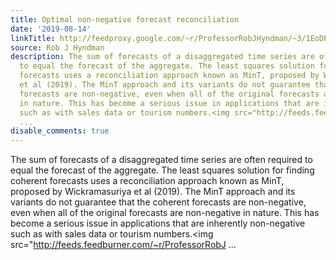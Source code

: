 ```yaml
---
title: Optimal non-negative forecast reconciliation
date: '2019-08-14'
linkTitle: http://feedproxy.google.com/~r/ProfessorRobJHyndman/~3/1EoDP8takkU/
source: Rob J Hyndman
description: The sum of forecasts of a disaggregated time series are often required
  to equal the forecast of the aggregate. The least squares solution for finding coherent
  forecasts uses a reconciliation approach known as MinT, proposed by Wickramasuriya
  et al (2019). The MinT approach and its variants do not guarantee that the coherent
  forecasts are non-negative, even when all of the original forecasts are non-negative
  in nature. This has become a serious issue in applications that are inherently non-negative
  such as with sales data or tourism numbers.<img src="http://feeds.feedburner.com/~r/ProfessorRobJ
  ...
disable_comments: true
---
```

The sum of forecasts of a disaggregated time series are often required to equal the forecast of the aggregate. The least squares solution for finding coherent forecasts uses a reconciliation approach known as MinT, proposed by Wickramasuriya et al (2019). The MinT approach and its variants do not guarantee that the coherent forecasts are non-negative, even when all of the original forecasts are non-negative in nature. This has become a serious issue in applications that are inherently non-negative such as with sales data or tourism numbers.<img src="http://feeds.feedburner.com/~r/ProfessorRobJ ...